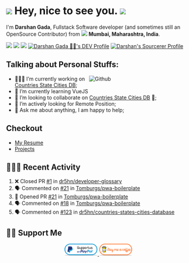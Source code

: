 <h1>
  <img src="https://emojis.slackmojis.com/emojis/images/1531849430/4246/blob-sunglasses.gif?1531849430" width="30"/> Hey, nice to see you. <a href="https://github.com/dr5hn"><img src="https://badges.pufler.dev/visits/dr5hn/dr5hn?style=flat-square&color=yellow&logo=github"></a>
</h1>

<p>I'm <b>Darshan Gada</b>, Fullstack Software developer (and sometimes still an OpenSource Contributor) from <img src="https://image.flaticon.com/icons/svg/197/197419.svg" width="13"/> <b>Mumbai, Maharashtra, India</b>. </p>

<a href="mailto:gadadarshan@gmail.com?subject=%5BGitHub%5D%20%F0%9F%94%A5Contact&body=Hello%20Darshan%2C%0D%0A%0D%0AI've%20seen%20your%20Github%20Profile%2C%20I%20want%20to"><img src="https://img.shields.io/badge/e‑mail-D14836.svg?style=for-the-badge&logo=GMail&logoColor=white" /></a>
<a href="https://linkedin.com/in/dr5hn"><img src="https://img.shields.io/badge/linkedin-0077B5.svg?style=for-the-badge&logo=linkedin&logoColor=white" /></a>
<a href="https://twitter.com/dr5hn"><img src="https://img.shields.io/badge/twitter-1DA1F2.svg?style=for-the-badge&logo=twitter&logoColor=white&logoHeight=40" /></a>
<a href="https://dev.to/dr5hn"><img src="https://img.shields.io/badge/-DEV.TO-000000?style=for-the-badge&logo=dev.to&logoColor=white&logoHeight=40" alt="Darshan Gada 👨‍💻's DEV Profile" /></a>
<a href="https://sourcerer.io/dr5hn"><img src="https://sourcerer.io/icons/logo-sharing.svg" height="28" alt="Darshan's Sourcerer Profile"></a>

<!-- Talking about you -->
## Talking about Personal Stuffs:

<!-- Any image aligned to the right. Beware the width -->
<img width="55%" align="right" alt="Github" src="https://raw.githubusercontent.com/onimur/.github/master/.resources/git-header.svg" />

- 👨🏽‍💻 I’m currently working on [Countries State Cities DB](https://github.com/dr5hn/countries-states-cities-database);
- 🌱 I’m currently learning VueJS
- 👯 I’m looking to collaborate on [Countries State Cities DB](https://github.com/dr5hn/countries-states-cities-database) 🤝;
- 🤔 I’m actively looking for Remote Position;
- 💬 Ask me about anything, I am happy to help;

## Checkout
- [My Resume](https://github.com/dr5hn/resume)
- [Projects](https://github.com/dr5hn/projects)

## 👨🏻‍💻 Recent Activity
<!--START_SECTION:activity-->
1. ❌ Closed PR [#1](https://github.com/dr5hn/developer-glossary/pull/1) in [dr5hn/developer-glossary](https://github.com/dr5hn/developer-glossary)
2. 🗣 Commented on [#21](https://github.com/Tomburgs/pwa-boilerplate/issues/21) in [Tomburgs/pwa-boilerplate](https://github.com/Tomburgs/pwa-boilerplate)
3. 💪 Opened PR [#21](https://github.com/Tomburgs/pwa-boilerplate/pull/21) in [Tomburgs/pwa-boilerplate](https://github.com/Tomburgs/pwa-boilerplate)
4. 🗣 Commented on [#18](https://github.com/Tomburgs/pwa-boilerplate/issues/18) in [Tomburgs/pwa-boilerplate](https://github.com/Tomburgs/pwa-boilerplate)
5. 🗣 Commented on [#123](https://github.com/dr5hn/countries-states-cities-database/issues/123) in [dr5hn/countries-states-cities-database](https://github.com/dr5hn/countries-states-cities-database)
<!--END_SECTION:activity-->

## 🙋‍♂️ Support Me
<p align="center">
  <a href="https://www.paypal.me/dr5hn" target="_blank">
      <img width="18%" alt="Donate with Paypal" src="https://raw.githubusercontent.com/dr5hn/dr5hn/main/.github/resources/support-paypal.png"/>
  </a>
  <a href="https://ko-fi.com/dr5hn" target="_blank">
      <img width="18%" alt="Buy me a coffee" src="https://raw.githubusercontent.com/dr5hn/dr5hn/main/.github/resources/support-buy-coffee.png"/>
  </a>
</p>

<!--
**dr5hn/dr5hn** is a ✨ _special_ ✨ repository because its `README.md` (this file) appears on your GitHub profile.

Here are some ideas to get you started:

- 🔭 I’m currently working on ...
- 🌱 I’m currently learning ...
- 👯 I’m looking to collaborate on ...
- 🤔 I’m looking for help with ...
- 💬 Ask me about ...
- 📫 How to reach me: ...
- 😄 Pronouns: ...
- ⚡ Fun fact: ...
-->
